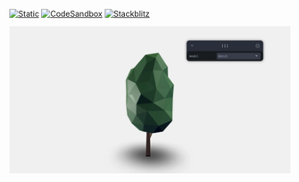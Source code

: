 [![Static](https://img.shields.io/badge/demo-%23646CFF.svg?logo=html5&logoColor=white)](https://pmndrs.github.io/examples/pairing-threejs-to-ui)
[![CodeSandbox](https://img.shields.io/badge/codesandbox-040404?logo=codesandbox&logoColor=DBDBDB)](https://codesandbox.io/s/github/pmndrs/examples/tree/main/demos/pairing-threejs-to-ui)
[![Stackblitz](https://img.shields.io/badge/stackblitz-fff?logo=Stackblitz&logoColor=1389FD)](https://stackblitz.com/github/pmndrs/examples/tree/main/demos/pairing-threejs-to-ui)

![](thumbnail.webp)

